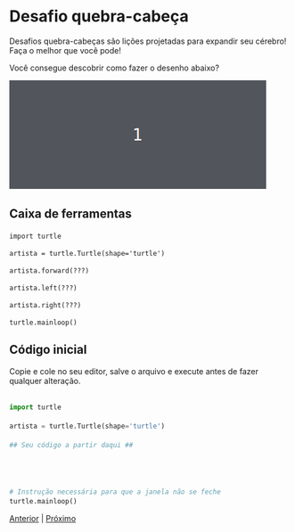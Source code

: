 # Desafio quebra-cabeça

Desafios quebra-cabeças são lições projetadas para expandir seu cérebro! Faça
o melhor que você pode!

Você consegue descobrir como fazer o desenho abaixo? 

![Desafio](08_desafio.gif "Desafio")

## Caixa de ferramentas

```import turtle```

```artista = turtle.Turtle(shape='turtle')```

```artista.forward(???)```

```artista.left(???)```

```artista.right(???)```

```turtle.mainloop()```


## Código inicial

Copie e cole no seu editor, salve o arquivo e execute antes de fazer qualquer 
alteração.

```python

import turtle

artista = turtle.Turtle(shape='turtle')

## Seu código a partir daqui ##




# Instrução necessária para que a janela não se feche
turtle.mainloop()

```


[Anterior](07a_codigo_desvendado.md) | [Próximo](08_desafio.md)
